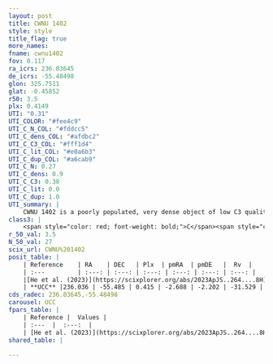 ```yaml
---
layout: post
title: CWNU 1402
style: style
title_flag: true
more_names: 
fname: cwnu1402
fov: 0.117
ra_icrs: 236.03645
de_icrs: -55.48498
glon: 325.7511
glat: -0.45852
r50: 3.5
plx: 0.4149
UTI: "0.31"
UTI_COLOR: "#fee4c9"
UTI_C_N_COL: "#fddcc5"
UTI_C_dens_COL: "#afdbc2"
UTI_C_C3_COL: "#fff1d4"
UTI_C_lit_COL: "#e0a6b3"
UTI_C_dup_COL: "#a6cab9"
UTI_C_N: 0.27
UTI_C_dens: 0.9
UTI_C_C3: 0.38
UTI_C_lit: 0.0
UTI_C_dup: 1.0
UTI_summary: |
    CWNU 1402 is a poorly populated, very dense object of low C3 quality. It was recently reported in the literature.
class3: |
    <span style="color: red; font-weight: bold;">C</span><span style="color: #FFC300; font-weight: bold;">B</span>
r_50_val: 3.5
N_50_val: 27
scix_url: CWNU%201402
posit_table: |
    | Reference    | RA    | DEC   | Plx  | pmRA  | pmDE   |  Rv  |
    | :---         | :---: | :---: | :---: | :---: | :---: | :---: |
    |[He et al. (2023)](https://scixplorer.org/abs/2023ApJS..264....8H) | 236.048 | -55.484 | 0.421 | -2.679 | -2.197 | -- |
    | **UCC** |236.036 | -55.485 | 0.415 | -2.688 | -2.202 | -31.529 | 
cds_radec: 236.03645,-55.48498
carousel: UCC
fpars_table: |
    | Reference |  Values |
    | :---  |  :---:  |
    | [He et al. (2023)](https://scixplorer.org/abs/2023ApJS..264....8H) | `A0=4.55, m-M=11.7, logAge=7.0` |
shared_table: |
    
---
```

